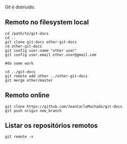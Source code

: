 Git é distriuído.

Remoto no filesystem local
--------------------------

```
cd /path/to/git-docs
cd ..
git clone git-docs other-git-docs
cd other-git-docs
git config user.name "other user"
git config user.email other.user@gmail.com

#do some work

cd ../git-docs
git remote add other ../other-git-docs
git merge other/master
```

Remoto online
------------

```
git clone https://github.com/JeanCarloMachado/git-docs
git push origin new_branch
```

Listar os repositórios remotos
------------------------------

```
git remote -v

```

